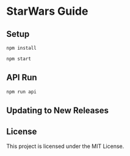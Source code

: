 # StarWars Guide

## Setup

```
npm install
```
```
npm start
```

## API Run

```
npm run api
```

## Updating to New Releases


## License

This project is licensed under the MIT License.
